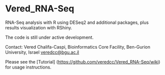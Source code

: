 # Vered_RNA-Seq
RNA-Seq analysis with R using DESeq2 and additional packages, plus results visualization with RShiny.

The code is still under active development.

Contact:
Vered Chalifa-Caspi, Bioinformatics Core Facility, Ben-Gurion University, Israel
veredcc@bgu.ac.il

Please see the [Tutorial] (https://github.com/veredcc/Vered_RNA-Seq/wiki) for usage instructions.
